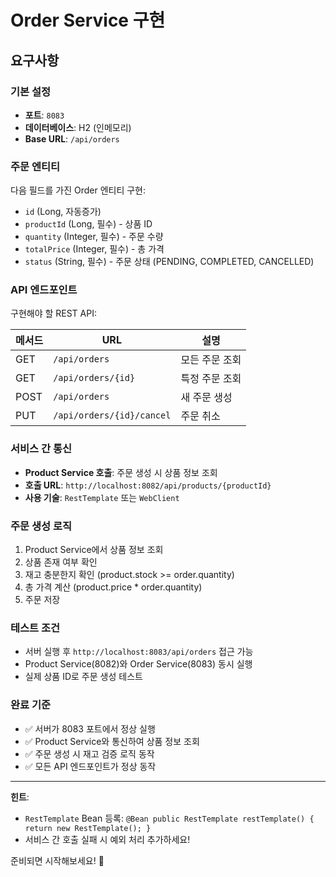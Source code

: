# Order Service 구현

## 요구사항

### 기본 설정
- **포트**: `8083`
- **데이터베이스**: H2 (인메모리)
- **Base URL**: `/api/orders`

### 주문 엔티티
다음 필드를 가진 Order 엔티티 구현:
- `id` (Long, 자동증가)
- `productId` (Long, 필수) - 상품 ID
- `quantity` (Integer, 필수) - 주문 수량
- `totalPrice` (Integer, 필수) - 총 가격
- `status` (String, 필수) - 주문 상태 (PENDING, COMPLETED, CANCELLED)

### API 엔드포인트
구현해야 할 REST API:

| 메서드 | URL | 설명 |
|--------|-----|------|
| GET | `/api/orders` | 모든 주문 조회 |
| GET | `/api/orders/{id}` | 특정 주문 조회 |
| POST | `/api/orders` | 새 주문 생성 |
| PUT | `/api/orders/{id}/cancel` | 주문 취소 |

### 서비스 간 통신
- **Product Service 호출**: 주문 생성 시 상품 정보 조회
- **호출 URL**: `http://localhost:8082/api/products/{productId}`
- **사용 기술**: `RestTemplate` 또는 `WebClient`

### 주문 생성 로직
1. Product Service에서 상품 정보 조회
2. 상품 존재 여부 확인
3. 재고 충분한지 확인 (product.stock >= order.quantity)
4. 총 가격 계산 (product.price * order.quantity)
5. 주문 저장

### 테스트 조건
- 서버 실행 후 `http://localhost:8083/api/orders` 접근 가능
- Product Service(8082)와 Order Service(8083) 동시 실행
- 실제 상품 ID로 주문 생성 테스트

### 완료 기준
- ✅ 서버가 8083 포트에서 정상 실행
- ✅ Product Service와 통신하여 상품 정보 조회
- ✅ 주문 생성 시 재고 검증 로직 동작
- ✅ 모든 API 엔드포인트가 정상 동작

---

**힌트**:
- `RestTemplate` Bean 등록: `@Bean public RestTemplate restTemplate() { return new RestTemplate(); }`
- 서비스 간 호출 실패 시 예외 처리 추가하세요!

준비되면 시작해보세요! 🚀